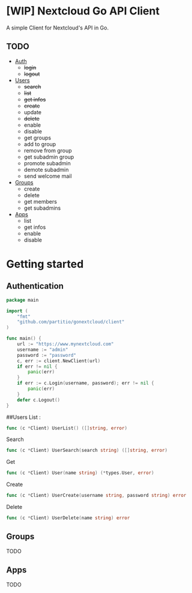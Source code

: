 # [WIP] Nextcloud Go API Client

A simple Client for Nextcloud's API in Go.

## TODO
- [Auth](#authentication)
  - ~~login~~
  - ~~logout~~
- [Users](#users)
  - ~~search~~
  - ~~list~~
  - ~~get infos~~
  - ~~create~~
  - update
  - ~~delete~~
  - enable
  - disable
  - get groups
  - add to group
  - remove from group
  - get subadmin group
  - promote subadmin
  - demote subadmin
  - send welcome mail
- [Groups](#groups)
  - create
  - delete
  - get members
  - get subadmins
- [Apps](#apps)
  - list
  - get infos
  - enable
  - disable

# Getting started
## Authentication
```go
package main

import (
	"fmt"
	"github.com/partitio/gonextcloud/client"
)

func main() {
	url := "https://www.mynextcloud.com"
	username := "admin"
	password := "password"
	c, err := client.NewClient(url)
	if err != nil {
		panic(err)
	}
	if err := c.Login(username, password); err != nil {
		panic(err)
	}
	defer c.Logout()
}
````
##Users
List :
```go
func (c *Client) UserList() ([]string, error)
```
Search
```go
func (c *Client) UserSearch(search string) ([]string, error)
```
Get
```go
func (c *Client) User(name string) (*types.User, error)
```
Create
```go
func (c *Client) UserCreate(username string, password string) error
```
Delete
```go
func (c *Client) UserDelete(name string) error 
```
## Groups
TODO

## Apps
TODO